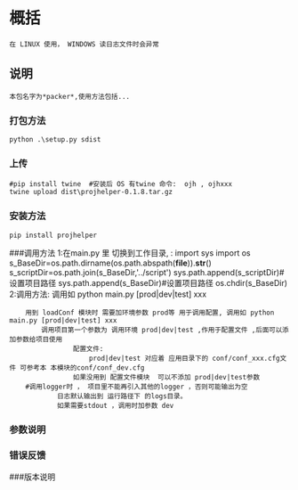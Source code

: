 # 概括
    在 LINUX 使用， WINDOWS 读日志文件时会异常
## 说明
    本包名字为*packer*,使用方法包括...

### 打包方法
    python .\setup.py sdist
### 上传
    #pip install twine  #安装后 OS 有twine 命令:  ojh , ojhxxx
    twine upload dist\projhelper-0.1.8.tar.gz
    
### 安装方法
    pip install projhelper

###调用方法
    1:在main.py 里 切换到工作目录, :
        import sys
        import os
        s_BaseDir=os.path.dirname(os.path.abspath(__file__)).__str__()
        s_scriptDir=os.path.join(s_BaseDir,'../script')
        sys.path.append(s_scriptDir)#设置项目路径
        sys.path.append(s_BaseDir)#设置项目路径
        os.chdir(s_BaseDir)
    2:调用方法:
        调用如 python main.py [prod|dev|test] xxx  
        
        用到 loadConf 模块时 需要加环境参数 prod等 用于调用配置, 调用如 python main.py [prod|dev|test] xxx  
            调用项目第一个参数为 调用环境 prod|dev|test ,作用于配置文件 ,后面可以添加参数给项目使用
                    配置文件:
                        prod|dev|test 对应着 应用目录下的 conf/conf_xxx.cfg文件 可参考本 本模块的conf/conf_dev.cfg 
                    如果没用到 配置文件模块  可以不添加 prod|dev|test参数
        #调用logger时 ， 项目里不能再引入其他的logger ，否则可能输出为空
                日志默认输出到 运行路径下 的logs目录。 
                如果需要stdout ，调用时加参数 dev
    
### 参数说明

### 错误反馈

###版本说明